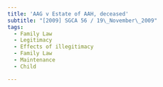 ```yaml
---
title: 'AAG v Estate of AAH, deceased'
subtitle: "[2009] SGCA 56 / 19\_November\_2009"
tags:
  - Family Law
  - Legitimacy
  - Effects of illegitimacy
  - Family Law
  - Maintenance
  - Child

---
```


